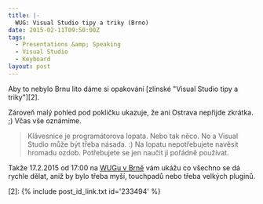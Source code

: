 ```yaml
---
title: |-
  WUG: Visual Studio tipy a triky (Brno)
date: 2015-02-11T09:50:00Z
tags:
  - Presentations &amp; Speaking
  - Visual Studio
  - Keyboard
layout: post
---
```

Aby to nebylo Brnu líto dáme si opakování [zlínské "Visual Studio tipy a triky"][2]. 

Zároveň malý pohled pod pokličku ukazuje, že ani Ostrava nepřijde zkrátka. ;) Včas vše oznámíme. 

> Klávesnice je programátorova lopata. Nebo tak něco. No a Visual Studio může být třeba násada. :) Na lopatu nepotřebujete navěsit hromadu ozdob. Potřebujete se jen naučit ji pořádně používat. 

Takže 17.2.2015 od 17:00 na [WUGu v Brně][1] vám ukážu co všechno se dá rychle dělat, aniž by bylo třeba myší, touchpadů nebo třeba velkých pluginů. 

[1]: http://www.wug.cz/brno/akce/717-Visual-Studio-tipy-a-triky
[2]: {% include post_id_link.txt id='233494' %}